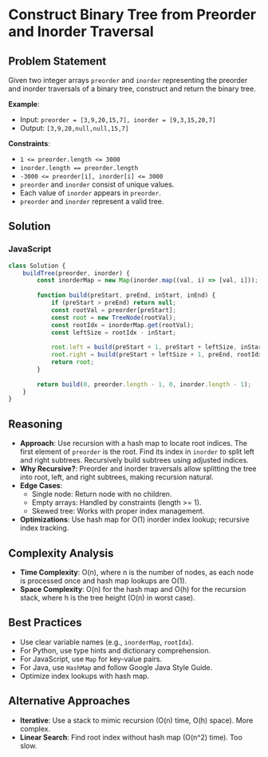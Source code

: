 # Construct Binary Tree from Preorder and Inorder Traversal

## Problem Statement
Given two integer arrays `preorder` and `inorder` representing the preorder and inorder traversals of a binary tree, construct and return the binary tree.

**Example**:
- Input: `preorder = [3,9,20,15,7], inorder = [9,3,15,20,7]`
- Output: `[3,9,20,null,null,15,7]`

**Constraints**:
- `1 <= preorder.length <= 3000`
- `inorder.length == preorder.length`
- `-3000 <= preorder[i], inorder[i] <= 3000`
- `preorder` and `inorder` consist of unique values.
- Each value of `inorder` appears in `preorder`.
- `preorder` and `inorder` represent a valid tree.

## Solution

### JavaScript
```javascript
class Solution {
    buildTree(preorder, inorder) {
        const inorderMap = new Map(inorder.map((val, i) => [val, i]));
        
        function build(preStart, preEnd, inStart, inEnd) {
            if (preStart > preEnd) return null;
            const rootVal = preorder[preStart];
            const root = new TreeNode(rootVal);
            const rootIdx = inorderMap.get(rootVal);
            const leftSize = rootIdx - inStart;
            
            root.left = build(preStart + 1, preStart + leftSize, inStart, rootIdx - 1);
            root.right = build(preStart + leftSize + 1, preEnd, rootIdx + 1, inEnd);
            return root;
        }
        
        return build(0, preorder.length - 1, 0, inorder.length - 1);
    }
}
```

## Reasoning
- **Approach**: Use recursion with a hash map to locate root indices. The first element of `preorder` is the root. Find its index in `inorder` to split left and right subtrees. Recursively build subtrees using adjusted indices.
- **Why Recursive?**: Preorder and inorder traversals allow splitting the tree into root, left, and right subtrees, making recursion natural.
- **Edge Cases**:
  - Single node: Return node with no children.
  - Empty arrays: Handled by constraints (length >= 1).
  - Skewed tree: Works with proper index management.
- **Optimizations**: Use hash map for O(1) inorder index lookup; recursive index tracking.

## Complexity Analysis
- **Time Complexity**: O(n), where n is the number of nodes, as each node is processed once and hash map lookups are O(1).
- **Space Complexity**: O(n) for the hash map and O(h) for the recursion stack, where h is the tree height (O(n) in worst case).

## Best Practices
- Use clear variable names (e.g., `inorderMap`, `rootIdx`).
- For Python, use type hints and dictionary comprehension.
- For JavaScript, use `Map` for key-value pairs.
- For Java, use `HashMap` and follow Google Java Style Guide.
- Optimize index lookups with hash map.

## Alternative Approaches
- **Iterative**: Use a stack to mimic recursion (O(n) time, O(h) space). More complex.
- **Linear Search**: Find root index without hash map (O(n^2) time). Too slow.